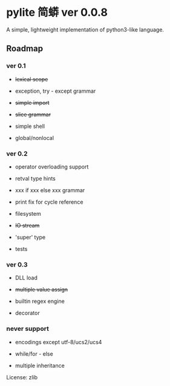 
# pylite 简蟒 ver 0.0.8

A simple, lightweight implementation of python3-like language.

## Roadmap

### ver 0.1

* ~~lexical scope~~

* exception, try - except grammar

* ~~simple import~~

* ~~slice grammar~~

* simple shell

* global/nonlocal


### ver 0.2

* operator overloading support

* retval type hints

* xxx if xxx else xxx grammar

* print fix for cycle reference

* filesystem

* ~~IO stream~~

* 'super' type

* tests


### ver 0.3

* DLL load

* ~~multiple value assign~~

* builtin regex engine

* decorator


### never support

* encodings except utf-8/ucs2/ucs4

* while/for - else 

* multiple inheritance


License: zlib
